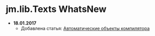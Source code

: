 # jm.lib.Texts WhatsNew

* **18.01.2017**
  + Добавлена статья: [Автоматические объекты компилятора](KotlinFunctions.md)
